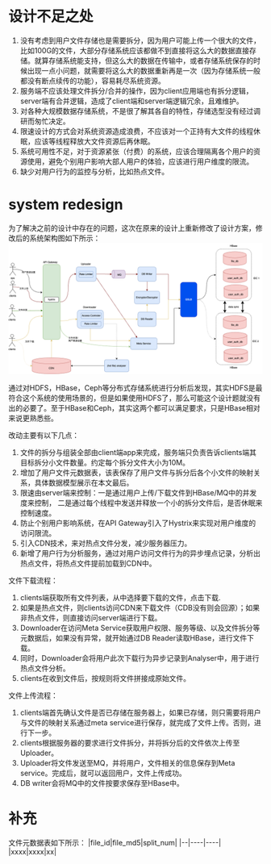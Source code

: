 # 设计不足之处
1. 没有考虑到用户文件存储也是需要拆分，因为用户可能上传一个很大的文件，比如100G的文件，大部分存储系统应该都做不到直接将这么大的数据直接存储。就算存储系统能支持，但这么大的数据在传输中，或者存储系统保存的时候出现一点小问题，就需要将这么大的数据重新再是一次（因为存储系统一般都没有断点续传的功能），容易耗尽系统资源。
2. 服务端不应该处理文件拆分/合并的操作，因为client应用端也有拆分逻辑，server端有合并逻辑，造成了client端和server端逻辑冗余，且难维护。
3. 对各种大规模数据存储系统，不是很了解其各自的特性，存储选型没有经过调研而匆忙决定。
4. 限速设计的方式会对系统资源造成浪费，不应该对一个正持有大文件的线程休眠，应该等线程释放大文件资源后再休眠。
5. 系统可用性不足，对于资源紧张（付费）的系统，应该合理隔离各个用户的资源使用，避免个别用户影响大部人用户的体验，应该进行用户维度的限流。
6. 缺少对用户行为的监控与分析，比如热点文件。

# system redesign
为了解决之前的设计中存在的问题，这次在原来的设计上重新修改了设计方案，修改后的系统架构图如下所示：
![Resilience](./../pictures/network_storage/redesign.drawio.png)

通过对HDFS，HBase，Ceph等分布式存储系统进行分析后发现，其实HDFS是最符合这个系统的使用场景的，但是如果使用HDFS了，那么可能这个设计题就没有出的必要了。至于HBase和Ceph，其实这两个都可以满足要求，只是HBase相对来说更熟悉些。


改动主要有以下几点：
1. 文件的拆分与组装全部由client端app来完成，服务端只负责告诉clients端其目标拆分小文件数量。约定每个拆分文件大小为10M。
2. 增加了用户文件元数据表，该表保存了用户文件与拆分后各个小文件的映射关系，具体数据模型展示在本文最后。
3. 限速由server端来控制：一是通过用户上传/下载文件到HBase/MQ中的并发度来控制， 二是通过每个线程中发送并释放一个小的拆分文件后，是否休眠来控制速度。
4. 防止个别用户影响系统，在API Gateway引入了Hystrix来实现对用户维度的访问限流。
5. 引入CDN技术，来对热点文件分发，减少服务器压力。
6. 新增了用户行为分析服务，通过对用户访问文件行为的异步埋点记录，分析出热点文件，将热点文件提前加载到CDN中。

文件下载流程：
1. clients端获取所有文件列表，从中选择要下载的文件，点击下载.
2. 如果是热点文件，则clients访问CDN来下载文件（CDB没有则会回源）；如果非热点文件，则直接访问server端进行下载。
3. Downloader在访问Meta Service获取用户权限、服务等级、以及文件拆分等元数据后，如果没有异常，就开始通过DB Reader读取HBase，进行文件下载。
4. 同时，Downloader会将用户此次下载行为异步记录到Analyser中，用于进行热点文件分析。
5. clients在收到文件后，按规则将文件拼接成原始文件。

文件上传流程：
1. clients端首先确认文件是否已存储在服务器上，如果已存储，则只需要将用户与文件的映射关系通过meta service进行保存，就完成了文件上传。否则，进行下一步。
2. clients根据服务器的要求进行文件拆分，并将拆分后的文件依次上传至Uploader。
3. Uploader将文件发送至MQ，并将用户，文件相关的信息保存到Meta service。完成后，就可以返回用户，文件上传成功。
4. DB writer会将MQ中的文件按要求保存至HBase中。


# 补充
文件元数据表如下所示：
|file_id|file_md5|split_num|
|--|----|----|
|xxxx|xxxx|xx|



